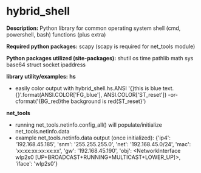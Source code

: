 # hybrid_shell
**Description:**
Python library for common operating system shell (cmd, powershell, bash) functions (plus extra)

**Required python packages:** 
scapy (scapy is required for net_tools module)

**Python packages utilized (site-packages):**
shutil
os
time
pathlib
math
sys
base64
struct
socket
ipaddress

**library utility/examples:** 
**hs**
- easily color output with hybrid_shell.hs.ANSI
  '{}this is blue text.{}'.format(ANSI.COLOR['FG_blue'], ANSI.COLOR['ST_reset'])
  -or-
  cformat('{BG_red}the background is red{ST_reset}')

**net_tools**
- running net_tools.netinfo.config_all() will populate/initialize net_tools.netinfo.data
- example net_tools.netinfo.data output (once initialized): {'ip4': '192.168.45.185', 'snm': '255.255.255.0', 'net': '192.168.45.0/24', 'mac': 'xx:xx:xx:xx:xx:xx', 'gw': '192.168.45.190', 'obj': <NetworkInterface wlp2s0 [UP+BROADCAST+RUNNING+MULTICAST+LOWER_UP]>, 'iface': 'wlp2s0'}
